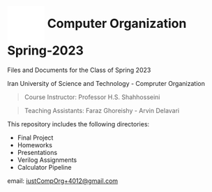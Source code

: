 <img src="https://github.com/IUST-Computer-Organization/.github/blob/main/images/CompOrg_wb_transparent.png" alt="Image" width="85" height="85" style="vertical-align:middle"> Computer Organization Spring-2023
=================================
Files and Documents for the Class of Spring 2023

Iran University of Science and Technology - Compruter Organization

> Course Instructor: Professor H.S. Shahhosseini

> Teaching Assistants: Faraz Ghoreishy - Arvin Delavari

This repository includes the following directories:
- Final Project
- Homeworks
- Presentations
- Verilog Assignments
- Calculator Pipeline

email: iustCompOrg+4012@gmail.com
